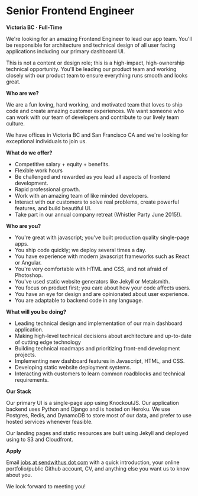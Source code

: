 Senior Frontend Engineer
===


__Victoria BC &middot; Full-Time__

We're looking for an amazing Frontend Engineer to lead our app team. You'll be responsible for architecture and technical design of all user facing applications including our primary dashboard UI.

This is not a content or design role; this is a high-impact, high-ownership technical opportunity. You'll be leading our product team and working closely with our product team to ensure everything runs smooth and looks great.

<!-- more -->



__Who are we?__

We are a fun loving, hard working, and motivated team that loves to ship code and create amazing customer experiences. We want someone who can work with our team of developers and contribute to our lively team culture.

We have offices in Victoria BC and San Francisco CA and we're looking for exceptional individuals to join us.



__What do we offer?__

* Competitive salary + equity + benefits.
* Flexible work hours
* Be challenged and rewarded as you lead all aspects of frontend development.
* Rapid professional growth.
* Work with an amazing team of like minded developers.
* Interact with our customers to solve real problems, create powerful features, and build beautiful UI.
* Take part in our annual company retreat (Whistler Party June 2015!).


__Who are you?__

* You're great with javascript; you've built production quality single-page apps.
* You ship code quickly; we deploy several times a day.
* You have experience with modern javascript frameworks such as React or Angular.
* You're very comfortable with HTML and CSS, and not afraid of Photoshop.
* You've used static website generators like Jekyll or Metalsmith.
* You focus on product first; you care about how your code affects users.
* You have an eye for design and are opinionated about user experience.
* You are adaptable to backend code in any language.



__What will you be doing?__

* Leading technical design and implementation of our main dashboard application.
* Making high-level technical decisions about architecture and up-to-date of cutting edge technology
* Building technical roadmaps and prioritizing front-end development projects.
* Implementing new dashboard features in Javascript, HTML, and CSS.
* Developing static website deployment systems.
* Interacting with customers to learn common roadblocks and technical requirements.



__Our Stack__

Our primary UI is a single-page app using KnockoutJS. Our application backend uses Python and Django and is hosted on Heroku. We use Postgres, Redis, and DynamoDB to store most of our data, and prefer to use hosted services whenever feasible.

Our landing pages and static resources are built using Jekyll and deployed using to S3 and Cloudfront.



__Apply__

Email [jobs at sendwithus dot com](mailto:jobs@sendwithus.com) with a quick introduction, your online portfolio/public Github account, CV, and anything else you want us to know about you.

We look forward to meeting you!
